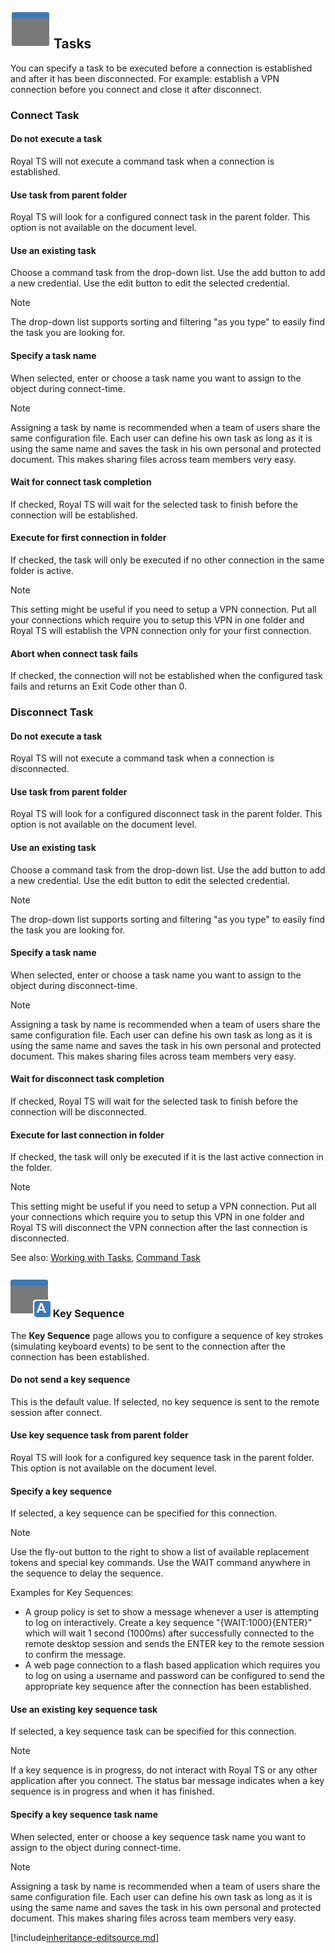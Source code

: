 ## ![](/r2022/images/RoyalTS/Application/SVG_PageTasks_32.svg#img_header) Tasks
You can specify a task to be executed before a connection is established and after it has been disconnected. For example: establish a VPN connection before you connect and close it after disconnect.

### Connect Task
#### Do not execute a task
Royal TS will not execute a command task when a connection is established.

#### Use task from parent folder
Royal TS will look for a configured connect task in the parent folder. This option is not available on the document level.

#### Use an existing task
Choose a command task from the drop-down list. Use the add button to add a new credential. Use the edit button to edit the selected credential.

> [!Note]
> The drop-down list supports sorting and filtering "as you type" to easily find the task you are looking for.

#### Specify a task name
When selected, enter or choose a task name you want to assign to the object during connect-time.

> [!Note]
> Assigning a task by name is recommended when a team of users share the same configuration file. Each user can define his own task as long as it is using the same name and saves the task in his own personal and protected document. This makes sharing files across team members very easy.

#### Wait for connect task completion
If checked, Royal TS will wait for the selected task to finish before the connection will be established.

#### Execute for first connection in folder
If checked, the task will only be executed if no other connection in the same folder is active.

> [!Note]
> This setting might be useful if you need to setup a VPN connection. Put all your connections which require you to setup this VPN in one folder and Royal TS will establish the VPN connection only for your first connection.

#### Abort when connect task fails
If checked, the connection will not be established when the configured task fails and returns an Exit Code other than 0.

### Disconnect Task
#### Do not execute a task
Royal TS will not execute a command task when a connection is disconnected.

#### Use task from parent folder
Royal TS will look for a configured disconnect task in the parent folder. This option is not available on the document level.

#### Use an existing task
Choose a command task from the drop-down list. Use the add button to add a new credential. Use the edit button to edit the selected credential.

> [!Note]
> The drop-down list supports sorting and filtering "as you type" to easily find the task you are looking for.

#### Specify a task name
When selected, enter or choose a task name you want to assign to the object during disconnect-time.

> [!Note]
> Assigning a task by name is recommended when a team of users share the same configuration file. Each user can define his own task as long as it is using the same name and saves the task in his own personal and protected document. This makes sharing files across team members very easy.

#### Wait for disconnect task completion
If checked, Royal TS will wait for the selected task to finish before the connection will be disconnected.

#### Execute for last connection in folder
If checked, the task will only be executed if it is the last active connection in the folder.

> [!Note]
> This setting might be useful if you need to setup a VPN connection. Put all your connections which require you to setup this VPN in one folder and Royal TS will disconnect the VPN connection after the last connection is disconnected.

See also: [Working with Tasks](xref:royalts_tutorials_tasks), [Command Task](xref:royalts_reference_tasks_command)

### ![](/r2022/images/RoyalTS/Application/SVG_TaskKeySequence_32.svg#img_header) Key Sequence
The **Key Sequence** page allows you to configure a sequence of key strokes (simulating keyboard events) to be sent to the connection after the connection has been established.

#### Do not send a key sequence
This is the default value. If selected, no key sequence is sent to the remote session after connect.

#### Use key sequence task from parent folder
Royal TS will look for a configured key sequence task in the parent folder. This option is not available on the document level.

#### Specify a key sequence
If selected, a key sequence can be specified for this connection.

> [!Note]
> Use the fly-out button to the right to show a list of available replacement tokens and special key commands. Use the WAIT command anywhere in the sequence to delay the sequence.  
> 
> Examples for Key Sequences:  
> - A group policy is set to show a message whenever a user is attempting to log on interactively. Create a key sequence "{WAIT:1000}{ENTER}" which will wait 1 second (1000ms) after successfully connected to the remote desktop session and sends the ENTER key to the remote session to confirm the message.
> - A web page connection to a flash based application which requires you to log on using a username and password can be configured to send the appropriate key sequence after the connection has been established.

#### Use an existing key sequence task
If selected, a key sequence task can be specified for this connection.

> [!Note]
> If a key sequence is in progress, do not interact with Royal TS or any other application after you connect. The status bar message indicates when a key sequence is in progress and when it has finished.

#### Specify a key sequence task name
When selected, enter or choose a key sequence task name you want to assign to the object during connect-time.

> [!Note]
> Assigning a task by name is recommended when a team of users share the same configuration file. Each user can define his own task as long as it is using the same name and saves the task in his own personal and protected document. This makes sharing files across team members very easy.

[!include[inheritance-editsource.md](~/royalts/_shared/inheritance-editsource.md)]
